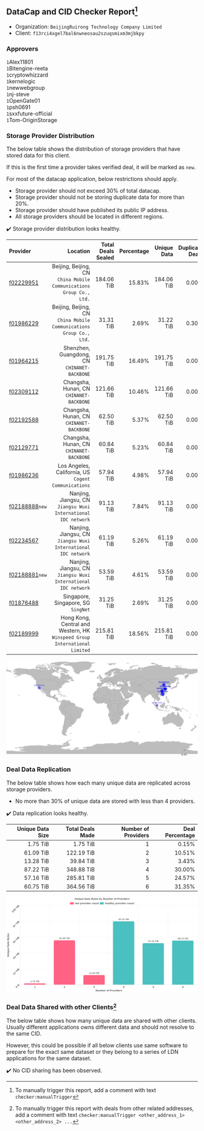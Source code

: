 ## DataCap and CID Checker Report[^1]
 - Organization: `BeijingRuirong Technology Company Limited`
 - Client: `f13rci4xgel7bal6nwneosau2szuqsmixm3mjbkpy`
### Approvers
`1`Alex11801<br/>`1`Bitengine-reeta<br/>`1`cryptowhizzard<br/>`1`kernelogic<br/>`1`newwebgroup<br/>`1`nj-steve<br/>`1`OpenGate01<br/>`1`psh0691<br/>`1`sxxfuture-official<br/>`1`Tom-OriginStorage

### Storage Provider Distribution
The below table shows the distribution of storage providers that have stored data for this client.

If this is the first time a provider takes verified deal, it will be marked as `new`.

For most of the datacap application, below restrictions should apply.
 - Storage provider should not exceed 30% of total datacap.
 - Storage provider should not be storing duplicate data for more than 20%.
 - Storage provider should have published its public IP address.
 - All storage providers should be located in different regions.

✔️ Storage provider distribution looks healthy.

| Provider                                                    |                                                                      Location | Total Deals Sealed | Percentage | Unique Data | Duplicate Deals |
| :---------------------------------------------------------- | ----------------------------------------------------------------------------: | -----------------: | ---------: | ----------: | --------------: |
| [f02229951](https://filfox.info/en/address/f02229951)       |        Beijing, Beijing, CN<br/>`China Mobile Communications Group Co., Ltd.` |         184.06 TiB |     15.83% |  184.06 TiB |           0.00% |
| [f01986229](https://filfox.info/en/address/f01986229)       |        Beijing, Beijing, CN<br/>`China Mobile Communications Group Co., Ltd.` |          31.31 TiB |      2.69% |   31.22 TiB |           0.30% |
| [f01964215](https://filfox.info/en/address/f01964215)       |                               Shenzhen, Guangdong, CN<br/>`CHINANET-BACKBONE` |         191.75 TiB |     16.49% |  191.75 TiB |           0.00% |
| [f02309112](https://filfox.info/en/address/f02309112)       |                                   Changsha, Hunan, CN<br/>`CHINANET-BACKBONE` |         121.66 TiB |     10.46% |  121.66 TiB |           0.00% |
| [f02192588](https://filfox.info/en/address/f02192588)       |                                   Changsha, Hunan, CN<br/>`CHINANET-BACKBONE` |          62.50 TiB |      5.37% |   62.50 TiB |           0.00% |
| [f02129771](https://filfox.info/en/address/f02129771)       |                                   Changsha, Hunan, CN<br/>`CHINANET-BACKBONE` |          60.84 TiB |      5.23% |   60.84 TiB |           0.00% |
| [f01986236](https://filfox.info/en/address/f01986236)       |                       Los Angeles, California, US<br/>`Cogent Communications` |          57.94 TiB |      4.98% |   57.94 TiB |           0.00% |
| [f02188888](https://filfox.info/en/address/f02188888)`new`  |             Nanjing, Jiangsu, CN<br/>`Jiangsu Wuxi International IDC network` |          91.13 TiB |      7.84% |   91.13 TiB |           0.00% |
| [f02234567](https://filfox.info/en/address/f02234567)       |             Nanjing, Jiangsu, CN<br/>`Jiangsu Wuxi International IDC network` |          61.19 TiB |      5.26% |   61.19 TiB |           0.00% |
| [f02188881](https://filfox.info/en/address/f02188881)`new`  |             Nanjing, Jiangsu, CN<br/>`Jiangsu Wuxi International IDC network` |          53.59 TiB |      4.61% |   53.59 TiB |           0.00% |
| [f01876488](https://filfox.info/en/address/f01876488)       |                                        Singapore, Singapore, SG<br/>`SingNet` |          31.25 TiB |      2.69% |   31.25 TiB |           0.00% |
| [f02189999](https://filfox.info/en/address/f02189999)       | Hong Kong, Central and Western, HK<br/>`Winspeed Group International Limited` |         215.81 TiB |     18.56% |  215.81 TiB |           0.00% |

<img src="https://raw.githubusercontent.com/data-preservation-programs/filplus-checker-assets/main/filecoin-project/filecoin-plus-large-datasets/issues/1496/1693549653803.png"/>

### Deal Data Replication
The below table shows how each many unique data are replicated across storage providers.

- No more than 30% of unique data are stored with less than 4 providers.

✔️ Data replication looks healthy.

| Unique Data Size | Total Deals Made | Number of Providers | Deal Percentage |
| ---------------: | ---------------: | ------------------: | --------------: |
|         1.75 TiB |         1.75 TiB |                   1 |           0.15% |
|        61.09 TiB |       122.19 TiB |                   2 |          10.51% |
|        13.28 TiB |        39.84 TiB |                   3 |           3.43% |
|        87.22 TiB |       348.88 TiB |                   4 |          30.00% |
|        57.16 TiB |       285.81 TiB |                   5 |          24.57% |
|        60.75 TiB |       364.56 TiB |                   6 |          31.35% |

<img src="https://raw.githubusercontent.com/data-preservation-programs/filplus-checker-assets/main/filecoin-project/filecoin-plus-large-datasets/issues/1496/1693549654894.png"/>

### Deal Data Shared with other Clients[^3]
The below table shows how many unique data are shared with other clients.
Usually different applications owns different data and should not resolve to the same CID.

However, this could be possible if all below clients use same software to prepare for the exact same dataset or they belong to a series of LDN applications for the same dataset.

✔️ No CID sharing has been observed.

[^1]: To manually trigger this report, add a comment with text `checker:manualTrigger`

[^2]: Deals from those addresses are combined into this report as they are specified with `checker:manualTrigger`

[^3]: To manually trigger this report with deals from other related addresses, add a comment with text `checker:manualTrigger <other_address_1> <other_address_2> ...`
